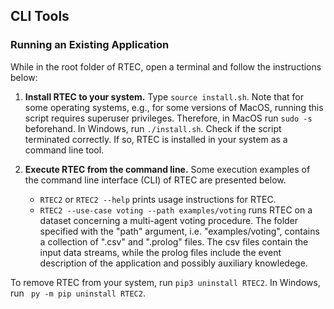 ## CLI Tools

### Running an Existing Application

While in the root folder of RTEC, open a terminal and follow the instructions below:

1. **Install RTEC to your system.** Type ``` source install.sh ```. Note that for some operating systems, e.g., for some versions of MacOS, running this script requires superuser privileges. Therefore, in MacOS run ``` sudo -s ``` beforehand. In Windows, run ``` ./install.sh ```. Check if the script terminated correctly. If so, RTEC is installed in your system as a command line tool.

2. **Execute RTEC from the command line.** Some execution examples of the command line interface (CLI) of RTEC are presented below.

    - ``` RTEC2 ``` or ``` RTEC2 --help ``` prints usage instructions for RTEC.
    - ``` RTEC2 --use-case voting --path examples/voting ``` runs RTEC on a dataset concerning a multi-agent voting procedure. The folder specified with the "path" argument, i.e. "examples/voting", contains a collection of ".csv" and ".prolog" files. The csv files contain the input data streams, while the prolog files include the event description of the application and possibly auxiliary knowledege. 


To remove RTEC from your system, run ``` pip3 uninstall RTEC2 ```. In Windows, run ``` py -m pip uninstall RTEC2```.
